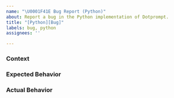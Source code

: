 ```yaml
---
name: "\U0001F41E Bug Report (Python)"
about: Report a bug in the Python implementation of Dotprompt.
title: "[Python][Bug]"
labels: bug, python
assignees: ''

---
```


### Context
<!-- what were you doing when you encountered the bug? -->

### Expected Behavior
<!-- what do you think the correct behavior is? -->

### Actual Behavior
<!-- what is actually happening instead? -->
